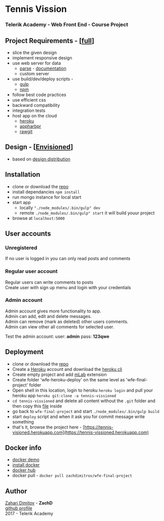 # Tennis Vission

### Telerik Academy - Web Front End - Course Project

## Project Requirements - [[full](https://github.com/TelerikAcademy/Slice-and-Dice/tree/master/Course-Project)]
- slice the given design
- implement responsive design
- use web server for data
  - [parse](http://parseplatform.org/) - [documentation](http://docs.parseplatform.org/js/guide/)
  - custom server
- use build/dev/deploy scripts - 
  - [gulp](https://github.com/gulpjs/gulp/blob/master/docs/getting-started.md)
  - [npm](https://docs.npmjs.com/misc/scripts) 
- follow best code practices 
- use efficient css
- backward compatibility
- integration tests
- host app on the cloud
  - [heroku](http://heroku.com)
  - [appharbpr](http://appharbor.com)
  - [rawgit](http://rawgit.com)
  
## Design - [[Envisioned](https://github.com/TelerikAcademy/Slice-and-Dice/blob/master/Course-Project/EnvisionedPSD.zip)]
- based on [design distribution](https://github.com/TelerikAcademy/Slice-and-Dice/blob/master/Course-Project/PSDs.md)

## Installation
- clone or download the [repo](https://github.com/zachdimitrov/wfe-final-project.git)
- install dependancies `npm install`
- run mongo instance for local start
- start app
  - locally `"./node_modules/.bin/gulp" dev`
  - remote `./node_modules/.bin/gulp" start` it will build youur project
- browse at `localhost:5000`

## User accounts
### Unregistered
If no user is logged in you can only read posts and comments  

### Regular user account 
Regular users can write comments to posts  
Create user with sign up menu and login with your credentials  

### Admin account
Admin account gives more functionality to app.  
Admin can add, edit and delete messages.  
Admin can remove (mark as deleted) other users comments.  
Admin can view other all comments for selected user.  

Test the admin account:
    user: **admin**
    pass: **123qwe**
    
## Deployment
- clone or download the [repo](https://github.com/zachdimitrov/wfe-final-project.git)
- Create a [Heroku](https://www.heroku.com/) account and download the [heroku cli](https://devcenter.heroku.com/articles/heroku-cli)
- Create empty project and add [mLab](https://mlab.com/) extension
- Create folder 'wfe-heroku-deploy' on the same level as 'wfe-final-project' folder
- Open shell in this location, login to heroku `heroku login` and pull your heroku app `heroku git:clone -a tennis-vissioned`
- `cd tennis-vissioned` and delete all content without the `.git` folder and then copy this [file](https://gist.github.com/zachdimitrov/7f19d2705b808aa4505150a591753ae9) inside
- go back to `wfe-final-project` and start `./node_modules/.bin/gulp build`
- start `deploy` script and when it ask you for commit message write something
- that's it, browse the project here - [https://tennis-visioned.herokuapp.com](https://tennis-vissioned.herokuapp.com)

## Docker info
- [docker demo](https://www.youtube.com/watch?v=0IEJMreS9vI&index=11&list=PLF4lVL1sPDSknRqUjl1PpGbI9Izn9pBqf)
- [install docker](https://docs.docker.com/docker-for-windows/install/#where-to-go-next)
- [docker hub](https://hub.docker.com/r/zachdimitrov/wfe-final-project/)
- docker pull - `docker pull zachdimitrov/wfe-final-project`

## Author
[Zahari Dimitov](https://telerikacademy.com/Users/ZachD) - **ZachD**   
[github profile](https://github.com/zachdimitrov)  
2017 - Telerik Academy 
